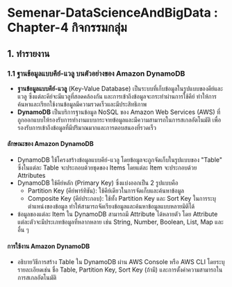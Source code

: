 # Semenar-DataScienceAndBigData : Chapter-4 กิจกรรมกลุ่ม

## 1. ทำรายงาน
### 1.1  ฐานข้อมูลแบบคีย์-แวลู บนตัวอย่างของ Amazon DynamoDB
- <b>ฐานข้อมูลแบบคีย์-แวลู</b> (Key-Value Database) เป็นระบบที่เก็บข้อมูลในรูปแบบของคีย์และแวลู ซึ่งแต่ละคีย์จะมีแวลูที่สอดคล้องกัน และการเข้าถึงข้อมูลจะกระทำผ่านการใช้คีย์ ทำให้การค้นหาและเรียกใช้งานข้อมูลมีความรวดเร็วและมีประสิทธิภาพ
- <b>DynamoDB</b> เป็นบริการฐานข้อมูล NoSQL ของ Amazon Web Services (AWS) ที่ถูกออกแบบให้รองรับการทำงานแบบกระจายข้อมูลและมีความสามารถในการสเกลอัตโนมัติ เพื่อรองรับการเข้าถึงข้อมูลที่มีปริมาณมากและการตอบสนองที่รวดเร็ว

#### ลักษณะของ Amazon DynamoDB
- DynamoDB ใช้โครงสร้างข้อมูลแบบคีย์-แวลู โดยข้อมูลจะถูกจัดเก็บในรูปแบบของ "Table" ซึ่งในแต่ละ Table จะประกอบด้วยชุดของ Items โดยแต่ละ Item จะประกอบด้วย Attributes
- DynamoDB ใช้คีย์หลัก (Primary Key) ซึ่งแบ่งออกเป็น 2 รูปแบบคือ
    - Partition Key (คีย์พาร์ทิชัน): ใช้คีย์เดียวในการจัดเก็บและค้นหาข้อมูล
    - Composite Key (คีย์ประกอบ): ใช้ทั้ง Partition Key และ Sort Key ในการระบุตำแหน่งของข้อมูล ทำให้สามารถจัดเรียงข้อมูลและค้นหาข้อมูลแบบหลายมิติได้
- ข้อมูลของแต่ละ Item ใน DynamoDB สามารถมี Attribute ได้หลายตัว โดย Attribute แต่ละตัวจะมีประเภทข้อมูลที่หลากหลาย เช่น String, Number, Boolean, List, Map และอื่น ๆ

#### การใช้งาน Amazon DynamoDB
- อธิบายวิธีการสร้าง Table ใน DynamoDB ผ่าน AWS Console หรือ AWS CLI โดยระบุรายละเอียดเช่น ชื่อ Table, Partition Key, Sort Key (ถ้ามี) และการตั้งค่าความสามารถในการสเกลอัตโนมัติ